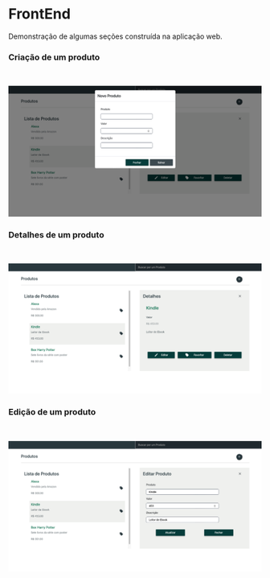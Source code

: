 # FrontEnd

Demonstração de algumas seções construída na aplicação web.

### Criação de um produto

<br />
<p align="center">
  <img src="https://github.com/guilherme-ac-fernandes/radarfit-product-api/blob/main/demo/create_product.png" alt="Products RadarFit Aplication - Demostração"/>
</p>

### Detalhes de um produto

<br />
<p align="center">
  <img src="https://github.com/guilherme-ac-fernandes/radarfit-product-api/blob/main/demo/product_details.png" alt="Products RadarFit Aplication - Demostração"/>
</p>

### Edição de um produto

<br />
<p align="center">
  <img src="https://github.com/guilherme-ac-fernandes/radarfit-product-api/blob/main/demo/edit_product.png" alt="Products RadarFit Aplication - Demostração"/>
</p>
